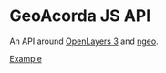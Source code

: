 # GeoAcorda JS API

An API around [OpenLayers 3](http://openlayers.org) and [ngeo](https://github.com/camptocamp/ngeo).


[Example](../simple.html)
